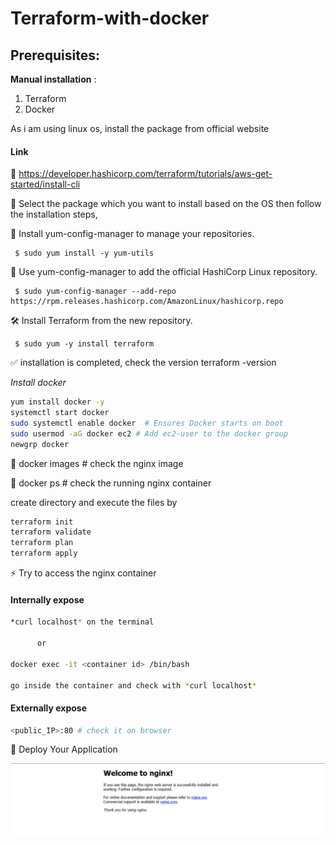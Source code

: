 # Terraform-with-docker

## Prerequisites:

**Manual installation** :
1. Terraform
2. Docker

As i am using linux os, install the package from official website 
#### **Link**

🔗  https://developer.hashicorp.com/terraform/tutorials/aws-get-started/install-cli


🚀 Select the package which you want to install based on the OS
then follow the installation steps,

📌 Install yum-config-manager to manage your repositories.

     $ sudo yum install -y yum-utils

📌 Use yum-config-manager to add the official HashiCorp Linux repository.

     $ sudo yum-config-manager --add-repo https://rpm.releases.hashicorp.com/AmazonLinux/hashicorp.repo

🛠️ Install Terraform from the new repository.

     $ sudo yum -y install terraform

✅ installation is completed, check the version
terraform -version

*Install docker*
```sh
yum install docker -y
systemctl start docker 
sudo systemctl enable docker  # Ensures Docker starts on boot
sudo usermod -aG docker ec2 # Add ec2-user to the docker group
newgrp docker
```

 🏁  docker images   # check the nginx image

 🏁  docker ps       # check the running nginx container

create directory and execute the files by 
```sh
terraform init
terraform validate
terraform plan
terraform apply
```
⚡ Try to access the nginx container
 ####  **Internally expose**
```sh   
*curl localhost* on the terminal

      or  

docker exec -it <container id> /bin/bash

go inside the container and check with *curl localhost*

```
  ####  **Externally expose**
```sh
<public_IP>:80 # check it on browser
```
🎯 Deploy Your Application

![alt text](image.png)
